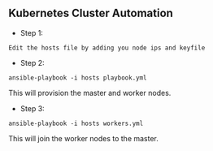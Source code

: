 ## Kubernetes Cluster Automation

* Step 1:
```
Edit the hosts file by adding you node ips and keyfile
```

* Step 2:

```
ansible-playbook -i hosts playbook.yml
```

This will provision the master and worker nodes.


* Step 3:

```
ansible-playbook -i hosts workers.yml
```

This will join the worker nodes to the master.
